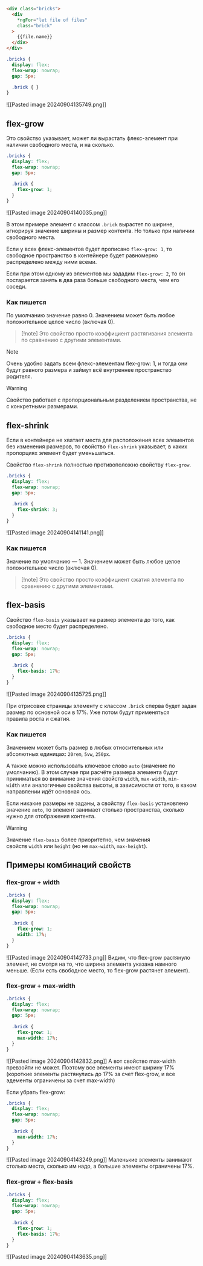 ```html
<div class="bricks">  
  <div  
    *ngFor="let file of files"  
    class="brick"  
  >  
	{{file.name}} 
  </div>  
</div>
```
```scss
.bricks {  
  display: flex;  
  flex-wrap: nowrap;  
  gap: 5px;  
  
  .brick { }
}
```
![[Pasted image 20240904135749.png]]
## flex-grow
Это свойство указывает, может ли вырастать флекс-элемент при наличии свободного места, и на сколько.
```scss
.bricks {  
  display: flex;  
  flex-wrap: nowrap;  
  gap: 5px;  
  
  .brick {
	flex-grow: 1;
  }
}
```
![[Pasted image 20240904140035.png]]

В этом примере элемент с классом `.brick` вырастет по ширине, игнорируя значение ширины и размер контента. Но только при наличии свободного места.

Если у всех флекс-элементов будет прописано `flex-grow: 1`, то свободное пространство в контейнере будет равномерно распределено между ними всеми.

Если при этом одному из элементов мы зададим `flex-grow: 2`, то он постарается занять в два раза больше свободного места, чем его соседи.
### Как пишется
По умолчанию значение равно 0. Значением может быть любое положительное целое число (включая 0).

>[!note] Это свойство просто коэффициент растягивания элемента по сравнению с другими элементами.

>[!note] 
>Очень удобно задать всем флекс-элементам flex-grow: 1, и тогда они будут равного размера и займут всё внутреннее пространство родителя.  

>[!warning]
>Свойство работает с пропорциональным разделением пространства, не с конкретными размерами.

## flex-shrink
Если в контейнере не хватает места для расположения всех элементов без изменения размеров, то свойство `flex-shrink` указывает, в каких пропорциях элемент будет уменьшаться.

Свойство `flex-shrink` полностью противоположно свойству `flex-grow`.

```scss
.bricks {  
  display: flex;  
  flex-wrap: nowrap;  
  gap: 5px;  
  
  .brick {
	flex-shrink: 3;
  }
}
```

![[Pasted image 20240904141141.png]]
### Как пишется
Значение по умолчанию — 1. Значением может быть любое целое положительное число (включая 0).

>[!note] Это свойство просто коэффициент сжатия элемента по сравнению с другими элементами.

## flex-basis
Свойство `flex-basis` указывает на размер элемента до того, как свободное место будет распределено.

```scss
.bricks {  
  display: flex;  
  flex-wrap: nowrap;  
  gap: 5px;  
  
  .brick {
	flex-basis: 17%;
  }
}
```
![[Pasted image 20240904135725.png]]

При отрисовке страницы элементу с классом `.brick` сперва будет задан размер по основной оси в 17%. Уже потом будут применяться правила роста и сжатия.
### Как пишется
Значением может быть размер в любых относительных или абсолютных единицах: `20rem`, `5vw`, `250px`.

А также можно использовать ключевое слово `auto` (значение по умолчанию). В этом случае при расчёте размера элемента будут приниматься во внимание значения свойств `width`, `max-width`, `min-width` или аналогичные свойства высоты, в зависимости от того, в каком направлении идёт основная ось.

Если никакие размеры не заданы, а свойству `flex-basis` установлено значение `auto`, то элемент занимает столько пространства, сколько нужно для отображения контента.

>[!warning] 
>Значение `flex-basis` более приоритетно, чем значения свойств `width` или `height` (но не `max-width`, `max-height`).


## Примеры комбинаций свойств
### flex-grow + width
```scss
.bricks {  
  display: flex;  
  flex-wrap: nowrap;  
  gap: 5px;  
  
  .brick {
	flex-grow: 1;  
	width: 17%;
  }
}
```
![[Pasted image 20240904142733.png]]
Видим, что flex-grow растянуло элемент, не смотря на то, что ширина элемента указана намного меньше. (Если есть свободное место, то flex-grow растянет элемент).
### flex-grow + max-width 
```scss
.bricks {  
  display: flex;  
  flex-wrap: nowrap;  
  gap: 5px;  
  
  .brick {
	flex-grow: 1;  
	max-width: 17%;
  }
}
```
![[Pasted image 20240904142832.png]]
А вот свойство max-width превзойти не может. Поэтому все элементы имеют ширину 17% (короткие элементы растянулись до 17% за счет flex-grow, и все эдементы ограничены за счет max-width)

Если убрать flex-grow:
```scss
.bricks {  
  display: flex;  
  flex-wrap: nowrap;  
  gap: 5px;  
  
  .brick {
	max-width: 17%;
  }
}
```
![[Pasted image 20240904143249.png]]
Маленькие элементы занимают столько места, сколько им надо, а большие элементы ограничены 17%.

### flex-grow + flex-basis
```scss
.bricks {  
  display: flex;  
  flex-wrap: nowrap;  
  gap: 5px;  
  
  .brick {
	flex-grow: 1;  
	flex-basis: 17%;
  }
}
```
![[Pasted image 20240904143635.png]]
